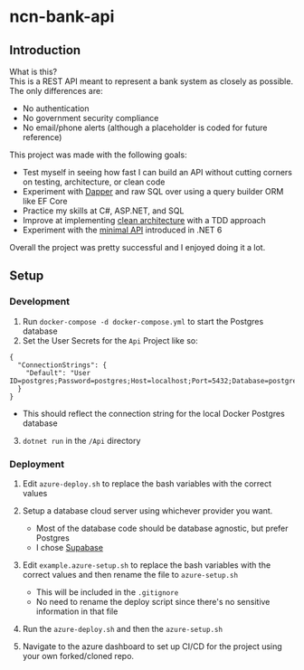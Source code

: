# ncn-bank-api

## Introduction

What is this?  
This is a REST API meant to represent a bank system as closely as possible. The only differences are:
- No authentication
- No government security compliance
- No email/phone alerts (although a placeholder is coded for future reference)  
  
This project was made with the following goals:
   - Test myself in seeing how fast I can build an API without cutting corners on testing, architecture, or clean code
   - Experiment with [Dapper](https://github.com/DapperLib/Dapper) and raw SQL over using a query builder ORM like EF Core
   - Practice my skills at C#, ASP.NET, and SQL
   - Improve at implementing [clean architecture](https://books.google.com/books/about/Clean_Architecture.html?id=uGE1DwAAQBAJ) with a TDD approach
   - Experiment with the [minimal API](https://docs.microsoft.com/en-us/aspnet/core/fundamentals/minimal-apis?view=aspnetcore-6.0) introduced in .NET 6

Overall the project was pretty successful and I enjoyed doing it a lot. 

## Setup

### Development
1) Run `docker-compose -d docker-compose.yml` to start the Postgres database
2) Set the User Secrets for the `Api` Project like so:
```
{
  "ConnectionStrings": {
    "Default": "User ID=postgres;Password=postgres;Host=localhost;Port=5432;Database=postgres;"
  }
}
```
- This should reflect the connection string for the local Docker Postgres database
3) `dotnet run` in the `/Api` directory

### Deployment
1) Edit `azure-deploy.sh` to replace the bash variables with the correct values

2) Setup a database cloud server using whichever provider you want.
   - Most of the database code should be database agnostic, but prefer Postgres
   - I chose [Supabase](https://supabase.com/)

3) Edit `example.azure-setup.sh` to replace the bash variables with the correct values and then rename the file to `azure-setup.sh`
    - This will be included in the `.gitignore`
    - No need to rename the deploy script since there's no sensitive information in that file

4) Run the `azure-deploy.sh` and then the `azure-setup.sh`
5) Navigate to the azure dashboard to set up CI/CD for the project using your own forked/cloned repo.
